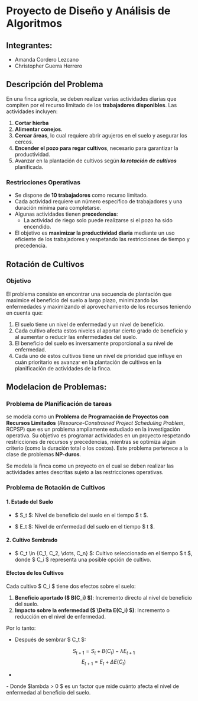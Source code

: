 # Proyecto de Diseño y Análisis de Algoritmos

## Integrantes:

- Amanda Cordero Lezcano
- Christopher Guerra Herrero

## Descripción del Problema

En una finca agrícola, se deben realizar varias actividades diarias que compiten por el recurso limitado de los **trabajadores disponibles**. Las actividades incluyen:

1. **Cortar hierba**
2. **Alimentar conejos**.
3. **Cercar áreas**, lo cual requiere abrir agujeros en el suelo y asegurar los cercos.
4. **Encender el pozo para regar cultivos**, necesario para garantizar la productividad.
5. Avanzar en la plantación de cultivos según ***la rotación de cultivos*** planificada.

### Restricciones Operativas

- Se dispone de **10 trabajadores** como recurso limitado.
- Cada actividad requiere un número específico de trabajadores y una duración mínima para completarse.
- Algunas actividades tienen **precedencias**:
  - La actividad de riego solo puede realizarse si el pozo ha sido encendido.
- El objetivo es **maximizar la productividad diaria** mediante un uso eficiente de los trabajadores y respetando las restricciones de tiempo y precedencia.

## **Rotación de Cultivos**

### **Objetivo**

El problema consiste en encontrar una secuencia de plantación que maximice el beneficio del suelo a largo plazo, minimizando las enfermedades y maximizando el aprovechamiento de los recursos teniendo en cuenta que:

1. El suelo tiene un nivel de enfermedad y un nivel de beneficio.
2. Cada cultivo afecta estos niveles al aportar cierto grado de beneficio y al aumentar o reducir las enfermedades del suelo.
3. El beneficio del suelo es inversamente proporcional a su nivel de enfermedad.
4. Cada uno de estos cultivos tiene un nivel de prioridad que influye en cuán prioritario es avanzar en la plantación de cultivos en la planificación de actividades de la finca.

## Modelacion de Problemas:

### Problema de Planificación de tareas
se modela como un **Problema de Programación de Proyectos con Recursos Limitados** (*Resource-Constrained Project Scheduling Problem*, RCPSP) que es un problema ampliamente estudiado en la investigación operativa. Su objetivo es programar actividades en un proyecto respetando restricciones de recursos y precedencias, mientras se optimiza algún criterio (como la duración total o los costos). Este problema pertenece a la clase de problemas **NP-duros**.

Se modela la finca como un proyecto en el cual se deben realizar las actividades antes descritas sujeto a las restricciones operativas.

### Problema de Rotación de Cultivos

#### **1. Estado del Suelo**
- $ S_t $: Nivel de beneficio del suelo en el tiempo $ t $.

- $ E_t $: Nivel de enfermedad del suelo en el tiempo $ t $.

#### **2. Cultivo Sembrado**

- $ C_t \in \{C_1, C_2, \dots, C_n\} $: Cultivo seleccionado en el tiempo $ t $, donde $ C_i $ representa una posible opción de cultivo.

#### **Efectos de los Cultivos**

Cada cultivo $ C_i $ tiene dos efectos sobre el suelo:

1. **Beneficio aportado ($ B(C_i) $)**: Incremento directo al nivel de beneficio del suelo.
2. **Impacto sobre la enfermedad ($ \Delta E(C_i) $)**: Incremento o reducción en el nivel de enfermedad.

Por lo tanto:
- Después de sembrar $ C_t $:

  $$
  S_{t+1} = S_t + B(C_t) - \lambda E_{t+1}
  $$
  $$
  E_{t+1} = E_t + \Delta E(C_t)
  $$
  
- 

  \- Donde $lambda > 0 $  es un factor que mide cuánto afecta el nivel de enfermedad al beneficio del suelo.

